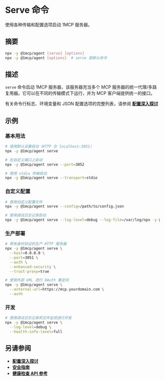 # Serve 命令

使用各种传输和配置选项启动 1MCP 服务器。

## 摘要

```bash
npx -y @1mcp/agent [serve] [options]
npx -y @1mcp/agent [options]  # serve 是默认命令
```

## 描述

`serve` 命令启动 1MCP 服务器，该服务器充当多个 MCP 服务器的统一代理/多路复用器。它可以在不同的传输模式下运行，并为 MCP 客户端提供统一的接口。

有关命令行标志、环境变量和 JSON 配置选项的完整列表，请参阅 **[配置深入探讨](../guide/essentials/configuration.md)**

## 示例

### 基本用法

```bash
# 使用默认设置启动（HTTP 在 localhost:3051）
npx -y @1mcp/agent serve

# 在自定义端口上启动
npx -y @1mcp/agent serve --port=3052

# 使用 stdio 传输启动
npx -y @1mcp/agent serve --transport=stdio
```

### 自定义配置

```bash
# 使用自定义配置文件
npx -y @1mcp/agent serve --config=/path/to/config.json

# 使用调试日志记录启动
npx -y @1mcp/agent serve --log-level=debug --log-file=/var/log/npx -y @1mcp/agent.log
```

### 生产部署

```bash
# 带有身份验证的生产 HTTP 服务器
npx -y @1mcp/agent serve \
  --host=0.0.0.0 \
  --port=3051 \
  --auth \
  --enhanced-security \
  --trust-proxy=true

# 使用外部 URL 进行 OAuth 重定向
npx -y @1mcp/agent serve \
  --external-url=https://mcp.yourdomain.com \
  --auth
```

### 开发

```bash
# 使用调试日志记录和文件监视进行开发
npx -y @1mcp/agent serve \
  --log-level=debug \
  --health-info-level=full
```

## 另请参阅

- **[配置深入探讨](../guide/essentials/configuration)**
- **[安全指南](../reference/security)**
- **[健康检查 API 参考](../reference/health-check)**
